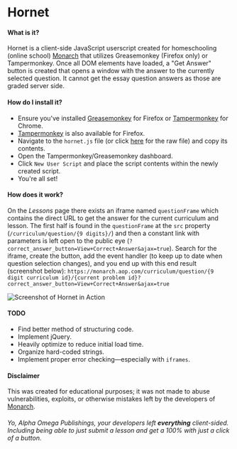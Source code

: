# Hornet

#### What is it?
Hornet is a client-side JavaScript userscript created for homeschooling (online school) [Monarch](https://monarch.aop.com) that utilizes Greasemonkey (Firefox only) or Tampermonkey. Once all DOM elements have loaded, a "Get Answer" button is created that opens a window with the answer to the currently selected question. It cannot get the essay question answers as those are graded server side.

#### How do I install it?

- Ensure you've installed [Greasemonkey](https://addons.mozilla.org/en-US/firefox/addon/greasemonkey) for Firefox or [Tampermonkey](https://chrome.google.com/webstore/detail/tampermonkey/dhdgffkkebhmkfjojejmpbldmpobfkfo) for Chrome.
- [Tampermonkey](https://addons.mozilla.org/en-US/firefox/addon/tampermonkey) is also available for Firefox.
- Navigate to the `hornet.js` file (or click [here](https://github.com/njmacmurchy96/hornet/blob/master/hornet.js) for the raw file) and copy its contents.
- Open the Tampermonkey/Greasemonkey dashboard.
- Click `New User Script` and place the script contents within the newly created script.
- You're all set!

#### How does it work?
On the *Lessons* page there exists an iframe named `questionFrame` which contains the direct URL to get the answer for the current curriculum and lesson. The first half is found in the `questionFrame` at the `src` property (`/curriculum/question/{9 digits}/`) and then a constant link with parameters is left open to the public eye (`?correct_answer_button=View+Correct+Answer&ajax=true`). Search for the iframe, create the button, add the event handler (to keep up to date when question selection changes), and you end up with this end result (screenshot below): `https://monarch.aop.com/curriculum/question/{9 digit curriculum id}/{current problem id}?correct_answer_button=View+Correct+Answer&ajax=true`

![Screenshot of Hornet in Action](https://i.imgur.com/BVuZc79.png)

#### TODO
- Find better method of structuring code.
- Implement jQuery.
- Heavily optimize to reduce initial load time.
- Organize hard-coded strings.
- Implement proper error checking—especially with `iframes`.  

#### Disclaimer
This was created for educational purposes; it was not made to abuse vulnerabilities, exploits, or otherwise mistakes left by the developers of [Monarch](https://monarch.aop.com).

###### Yo, *Alpha Omega Publishings*, your developers left ***everything*** client-sided. Including being able to just submit a lesson and get a 100% with just a click of a button.
